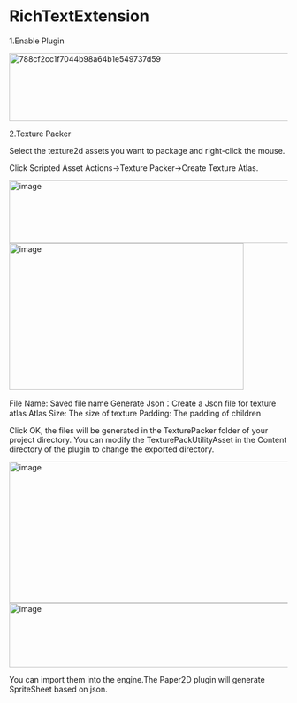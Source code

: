 # RichTextExtension

1.Enable Plugin

<img width="1421" height="123" alt="788cf2cc1f7044b98a64b1e549737d59" src="https://github.com/user-attachments/assets/1a50b1c2-d14b-4ba6-8662-1c5c1b71239c" />

2.Texture Packer

Select the texture2d assets you want to package and right-click the mouse.

Click Scripted Asset Actions->Texture Packer->Create Texture Atlas.

<img width="763" height="114" alt="image" src="https://github.com/user-attachments/assets/7d7e4c02-c2d9-475e-b437-49a8d77f06f9" />

<img width="424" height="265" alt="image" src="https://github.com/user-attachments/assets/0e01f42a-538e-432e-86a2-a597681ed02b" />

File Name: Saved file name
Generate Json：Create a Json file for texture atlas
Atlas Size: The size of texture
Padding: The padding of children

Click OK, the files will be generated in the TexturePacker folder of your project directory.
You can modify the TexturePackUtilityAsset in the Content directory of the plugin to change the exported directory.

<img width="658" height="256" alt="image" src="https://github.com/user-attachments/assets/7974df4a-1e8f-4933-87b4-eb8c16e2ffe6" />


<img width="577" height="116" alt="image" src="https://github.com/user-attachments/assets/dbccd93e-6e2b-4fe9-9b0f-3765be0a15d9" />


You can import them into the engine.The Paper2D plugin will generate SpriteSheet based on json.
